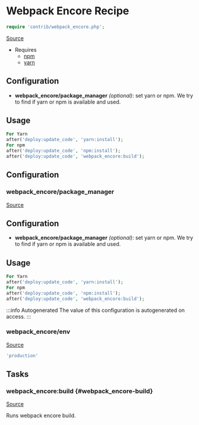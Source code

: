 <!-- DO NOT EDIT THIS FILE! -->
<!-- Instead edit contrib/webpack_encore.php -->
<!-- Then run bin/docgen -->

# Webpack Encore Recipe

```php
require 'contrib/webpack_encore.php';
```

[Source](/contrib/webpack_encore.php)

* Requires
  * [npm](/docs/contrib/npm.md)
  * [yarn](/docs/contrib/yarn.md)


## Configuration
- **webpack_encore/package_manager** *(optional)*: set yarn or npm. We try to find if yarn or npm is available and used.
## Usage
```php
For Yarn
after('deploy:update_code', 'yarn:install');
For npm
after('deploy:update_code', 'npm:install');
after('deploy:update_code', 'webpack_encore:build');
```


## Configuration
### webpack_encore/package_manager
[Source](https://github.com/deployphp/deployer/blob/master/contrib/webpack_encore.php#L25)

## Configuration
- **webpack_encore/package_manager** *(optional)*: set yarn or npm. We try to find if yarn or npm is available and used.
## Usage
```php
For Yarn
after('deploy:update_code', 'yarn:install');
For npm
after('deploy:update_code', 'npm:install');
after('deploy:update_code', 'webpack_encore:build');
```
:::info Autogenerated
The value of this configuration is autogenerated on access.
:::




### webpack_encore/env
[Source](https://github.com/deployphp/deployer/blob/master/contrib/webpack_encore.php#L33)



```php title="Default value"
'production'
```



## Tasks

### webpack_encore:build {#webpack_encore-build}
[Source](https://github.com/deployphp/deployer/blob/master/contrib/webpack_encore.php#L36)

Runs webpack encore build.




